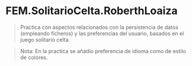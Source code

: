 # FEM.SolitarioCelta.RoberthLoaiza

> Practica con aspectos relacionados con la persistencia de datos (empleando ficheros) y las preferencias del usuario, basados en el juego solitario celta.

> Nota: En la practica se añadio preferencia de idioma como de estilo de colores.

